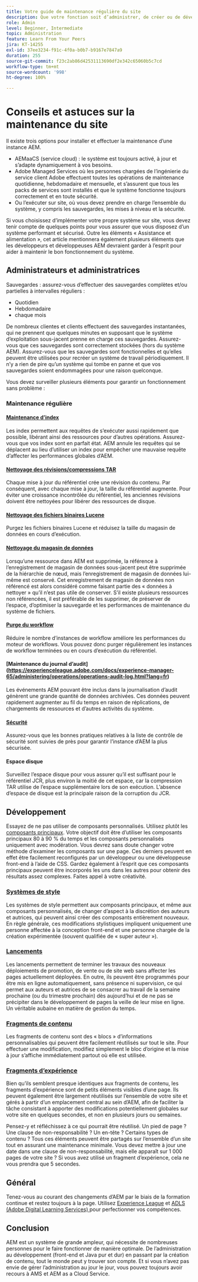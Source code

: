 ```yaml
---
title: Votre guide de maintenance régulière du site
description: Que votre fonction soit d’administrer, de créer ou de développer, la maintenance du site touche tous les aspects de votre instance AEM Sites. Utilisez ce guide pour vous assurer que votre stratégie est bien configurée.
role: Admin
level: Beginner, Intermediate
topic: Administration
feature: Learn From Your Peers
jira: KT-14255
exl-id: 37ee3234-f91c-4f0a-b0b7-b9167e7847a9
duration: 255
source-git-commit: f23c2ab86d42531113690df2e342c65060b5c7cd
workflow-type: tm+mt
source-wordcount: '998'
ht-degree: 100%

---
```


# Conseils et astuces sur la maintenance du site

Il existe trois options pour installer et effectuer la maintenance d’une instance AEM.

* AEMaaCS (service cloud) : le système est toujours activé, à jour et s’adapte dynamiquement à vos besoins.
* Adobe Managed Services où les personnes chargées de l’ingénierie du service client Adobe effectuent toutes les opérations de maintenance quotidienne, hebdomadaire et mensuelle, et s’assurent que tous les packs de services sont installés et que le système fonctionne toujours correctement et en toute sécurité.
* Ou l’exécuter sur site, où vous devez prendre en charge l’ensemble du système, y compris les sauvegardes, les mises à niveau et la sécurité.

Si vous choisissez d’implémenter votre propre système sur site, vous devez tenir compte de quelques points pour vous assurer que vous disposez d’un système performant et sécurisé. Outre les éléments « Assistance et alimentation », cet article mentionnera également plusieurs éléments que les développeurs et développeuses AEM devraient garder à l’esprit pour aider à maintenir le bon fonctionnement du système.

## Administrateurs et administratrices

Sauvegardes : assurez-vous d’effectuer des sauvegardes complètes et/ou partielles à intervalles réguliers :

* Quotidien
* Hebdomadaire
* chaque mois

De nombreux clientes et clients effectuent des sauvegardes instantanées, qui ne prennent que quelques minutes en supposant que le système d’exploitation sous-jacent prenne en charge ces sauvegardes. Assurez-vous que ces sauvegardes sont correctement stockées (hors du système AEM). Assurez-vous que les sauvegardes sont fonctionnelles et qu’elles peuvent être utilisées pour recréer un système de travail périodiquement. Il n’y a rien de pire qu’un système qui tombe en panne et que vos sauvegardes soient endommagées pour une raison quelconque.

Vous devez surveiller plusieurs éléments pour garantir un fonctionnement sans problème :

### Maintenance régulière

#### [Maintenance d’index](https://experienceleague.adobe.com/docs/experience-manager-65/deploying/practices/best-practices-for-queries-and-indexing.html?lang=fr)

Les index permettent aux requêtes de s’exécuter aussi rapidement que possible, libérant ainsi des ressources pour d’autres opérations. Assurez-vous que vos index sont en parfait état. AEM annule les requêtes qui se déplacent au lieu d’utiliser un index pour empêcher une mauvaise requête d’affecter les performances globales d’AEM.

#### [Nettoyage des révisions/compressions TAR](https://experienceleague.adobe.com/docs/experience-manager-65/deploying/deploying/revision-cleanup.html?lang=fr)

Chaque mise à jour du référentiel crée une révision du contenu. Par conséquent, avec chaque mise à jour, la taille du référentiel augmente. Pour éviter une croissance incontrôlée du référentiel, les anciennes révisions doivent être nettoyées pour libérer des ressources de disque.

#### [Nettoyage des fichiers binaires Lucene](https://experienceleague.adobe.com/docs/experience-manager-65/administering/operations/operations-dashboard.html?lang=fr#automated-maintenance-tasks)

Purgez les fichiers binaires Lucene et réduisez la taille du magasin de données en cours d’exécution.

#### [Nettoyage du magasin de données](https://experienceleague.adobe.com/docs/experience-manager-65/administering/operations/data-store-garbage-collection.html?lang=fr)

Lorsqu’une ressource dans AEM est supprimée, la référence à l’enregistrement de magasin de données sous-jacent peut être supprimée de la hiérarchie de nœud, mais l’enregistrement de magasin de données lui-même est conservé. Cet enregistrement de magasin de données non référencé est alors considéré comme faisant partie des « données à nettoyer » qu’il n’est pas utile de conserver. S’il existe plusieurs ressources non référencées, il est préférable de les supprimer, de préserver de l’espace, d’optimiser la sauvegarde et les performances de maintenance du système de fichiers.

#### [Purge du workflow](https://experienceleague.adobe.com/docs/experience-manager-65/administering/operations/workflows-administering.html?lang=fr)

Réduire le nombre d’instances de workflow améliore les performances du moteur de workflows. Vous pouvez donc purger régulièrement les instances de workflow terminées ou en cours d’exécution du référentiel.

#### [Maintenance du journal d’audit] (https://experienceleague.adobe.com/docs/experience-manager-65/administering/operations/operations-audit-log.html?lang=fr)

Les événements AEM pouvant être inclus dans la journalisation d’audit génèrent une grande quantité de données archivées. Ces données peuvent rapidement augmenter au fil du temps en raison de réplications, de chargements de ressources et d’autres activités du système.

#### [Sécurité](https://experienceleague.adobe.com/docs/experience-manager-65/administering/security/security-checklist.html?lang=fr)

Assurez-vous que les bonnes pratiques relatives à la liste de contrôle de sécurité sont suivies de près pour garantir l’instance d’AEM la plus sécurisée.

#### Espace disque

Surveillez l’espace disque pour vous assurer qu’il est suffisant pour le référentiel JCR, plus environ la moitié de cet espace, car la compression TAR utilise de l’espace supplémentaire lors de son exécution. L’absence d’espace de disque est la principale raison de la corruption du JCR.

## Développement

Essayez de ne pas utiliser de composants personnalisés. Utilisez plutôt les [composants principaux](https://www.aemcomponents.dev/). Votre objectif doit être d’utiliser les composants principaux 80 à 90 % du temps et les composants personnalisés uniquement avec modération. Vous devrez sans doute changer votre méthode d’examiner les composants sur une page. Ces derniers peuvent en effet être facilement reconfigurés par un développeur ou une développeuse front-end à l’aide de CSS. Gardez également à l’esprit que ces composants principaux peuvent être incorporés les uns dans les autres pour obtenir des résultats assez complexes. Faites appel à votre créativité.

### [Systèmes de style](https://experienceleague.adobe.com/docs/experience-manager-65/authoring/siteandpage/style-system.html?lang=fr)

Les systèmes de style permettent aux composants principaux, et même aux composants personnalisés, de changer d’aspect à la discrétion des auteurs et autrices, qui peuvent ainsi créer des composants entièrement nouveaux. En règle générale, ces modifications stylistiques impliquent uniquement une personne affectée à la conception front-end et une personne chargée de la création expérimentée (souvent qualifiée de « super auteur »).

### [Lancements](https://experienceleague.adobe.com/docs/experience-manager-cloud-service/content/sites/authoring/launches/overview.html?lang=fr)

Les lancements permettent de terminer les travaux des nouveaux déploiements de promotion, de vente ou de site web sans affecter les pages actuellement déployées. En outre, ils peuvent être programmés pour être mis en ligne automatiquement, sans présence ni supervision, ce qui permet aux auteurs et autrices de se consacrer au travail de la semaine prochaine (ou du trimestre prochain) dès aujourd’hui et de ne pas se précipiter dans le développement de pages la veille de leur mise en ligne. Un véritable aubaine en matière de gestion du temps.

### [Fragments de contenu](https://experienceleague.adobe.com/docs/experience-manager-65/assets/content-fragments/content-fragments.html?lang=fr)

Les fragments de contenu sont des « blocs » d’informations personnalisables qui peuvent être facilement réutilisés sur tout le site. Pour effectuer une modification, modifiez simplement le bloc d’origine et la mise à jour s’affiche immédiatement partout où elle est utilisée.

### [Fragments d’expérience](https://experienceleague.adobe.com/docs/experience-manager-learn/sites/experience-fragments/experience-fragments-feature-video-use.html?lang=fr)

Bien qu’ils semblent presque identiques aux fragments de contenu, les fragments d’expérience sont de petits éléments visibles d’une page. Ils peuvent également être largement réutilisés sur l’ensemble de votre site et gérés à partir d’un emplacement central au sein d’AEM, afin de faciliter la tâche consistant à apporter des modifications potentiellement globales sur votre site en quelques secondes, et non en plusieurs jours ou semaines.

Pensez-y et réfléchissez à ce qui pourrait être réutilisé. Un pied de page ? Une clause de non-responsabilité ? Un en-tête ? Certains types de contenu ? Tous ces éléments peuvent être partagés sur l’ensemble d’un site tout en assurant une maintenance minimale. Vous devez mettre à jour une date dans une clause de non-responsabilité, mais elle apparaît sur 1 000 pages de votre site ? Si vous avez utilisé un fragment d’expérience, cela ne vous prendra que 5 secondes.

## Général

Tenez-vous au courant des changements d’AEM par le biais de la formation continue et restez toujours à la page. Utilisez [Experience League](https://experienceleague.adobe.com/docs/experience-manager-learn/sites/overview.html?lang=fr) et [ADLS (Adobe Digital Learning Services) ](https://learning.adobe.com/) pour perfectionner vos compétences.

## Conclusion

AEM est un système de grande ampleur, qui nécessite de nombreuses personnes pour le faire fonctionner de manière optimale. De l’administration au développement (front-end et Java pur et dur) en passant par la création de contenu, tout le monde peut y trouver son compte. Et si vous n’avez pas envie de gérer l’administration au jour le jour, vous pouvez toujours avoir recours à AMS et AEM as a Cloud Service.

